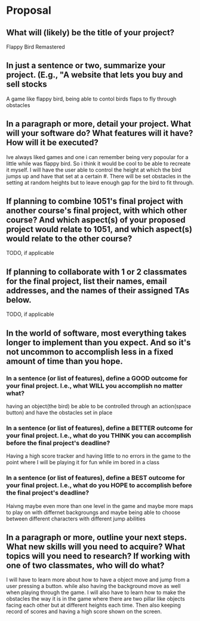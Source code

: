 # Proposal

## What will (likely) be the title of your project?

Flappy Bird Remastered

## In just a sentence or two, summarize your project. (E.g., "A website that lets you buy and sell stocks

A game like flappy bird, being able to contol birds flaps to fly through obstacles

## In a paragraph or more, detail your project. What will your software do? What features will it have? How will it be executed?

Ive always liked games and one i can remember being very popoular for a little while was flappy bird. So i think it would be cool to be able to recreate it myself. I will have the user able to control the height at which the bird jumps up and have that set at a certain #. There will be set obstacles in the setting at random heights but to leave enough gap for the bird to fit through.

## If planning to combine 1051's final project with another course's final project, with which other course? And which aspect(s) of your proposed project would relate to 1051, and which aspect(s) would relate to the other course?

TODO, if applicable

## If planning to collaborate with 1 or 2 classmates for the final project, list their names, email addresses, and the names of their assigned TAs below.

TODO, if applicable

## In the world of software, most everything takes longer to implement than you expect. And so it's not uncommon to accomplish less in a fixed amount of time than you hope.

### In a sentence (or list of features), define a GOOD outcome for your final project. I.e., what WILL you accomplish no matter what?

having an object(the bird) be able to be controlled through an action(space button) and have the obstacles set in place

### In a sentence (or list of features), define a BETTER outcome for your final project. I.e., what do you THINK you can accomplish before the final project's deadline?

Having a high score tracker and having little to no errors in the game to the point where I will be playing it for fun while im bored in a class

### In a sentence (or list of features), define a BEST outcome for your final project. I.e., what do you HOPE to accomplish before the final project's deadline?

 Haivng maybe even more than one level in the game and maybe more maps to play on with differnet backgroungs and maybe being able to choose between different characters with different jump abilities

## In a paragraph or more, outline your next steps. What new skills will you need to acquire? What topics will you need to research? If working with one of two classmates, who will do what?

I will have to learn more about how to have a object move and jump from a user pressing a button. while also having the background move as well when playing through the game. I will also have to learn how to make the obstacles the way it is in the game where there are two pillar like objects facing each other but at different heights each time. Then also keeping record of scores and having a high score shown on the screen.
